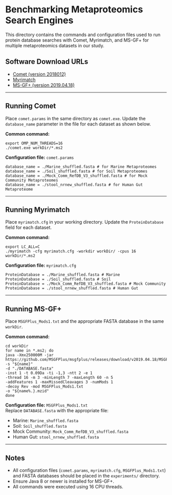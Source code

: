 # Benchmarking Metaproteomics Search Engines

This directory contains the commands and configuration files used to run protein database searches with Comet, Myrimatch, and MS-GF+ for multiple metaproteomics datasets in our study.

## Software Download URLs

- [Comet (version 2018012)](https://sourceforge.net/projects/comet-ms/files/comet_2018012.zip)  
- [Myrimatch](https://figshare.com/articles/dataset/myrimatch/29144549?file=54806417)  
- [MS-GF+ (version 2019.04.18)](https://github.com/MSGFPlus/msgfplus/releases/download/v2019.04.18/MSGFPlus.jar)  

---

## Running Comet

Place `comet.params` in the same directory as `comet.exe`. Update the `database_name` parameter in the file for each dataset as shown below.

**Common command:**
```
export OMP_NUM_THREADS=16
./comet.exe workDir/*.ms2
```

**Configuration file:** `comet.params`

```
database_name = ./Marine_shuffled.fasta # for Marine Metaproteomes
database_name = ./Soil_shuffled.fasta # for Soil Metaproteomes
database_name = ./Mock_Comm_RefDB_V3_shuffled.fasta # for Mock Community Metaproteomes
database_name = ./stool_nrnew_shuffled.fasta # for Human Gut Metaproteome
```

---

## Running Myrimatch

Place `myrimatch.cfg` in your working directory. Update the `ProteinDatabase` field for each dataset.

**Common command:**
```
export LC_ALL=C
./myrimatch -cfg myrimatch.cfg -workdir workDir/ -cpus 16 workDir/*.ms2
```

**Configuration file:** `myrimatch.cfg`
```
ProteinDatabase = ./Marine_shuffled.fasta # Marine
ProteinDatabase = ./Soil_shuffled.fasta # Soil
ProteinDatabase = ./Mock_Comm_RefDB_V3_shuffled.fasta # Mock Community
ProteinDatabase = ./stool_nrnew_shuffled.fasta # Human Gut
```

---

## Running MS-GF+

Place `MSGFPlus_Mods1.txt` and the appropriate FASTA database in the same `workDir`.

**Common command:**
```
cd workDir
for name in *.ms2; do
java -Xmx250000M -jar https://github.com/MSGFPlus/msgfplus/releases/download/v2019.04.18/MSGFPlus.jar
-s "${name}"
-d "./DATABASE.fasta"
-inst 1 -t 0.09Da -ti -1,3 -ntt 2 -e 1
-thread 16 -m 3 -minLength 7 -maxLength 60 -n 5
-addFeatures 1 -maxMissedCleavages 3 -numMods 1
-decoy Rev -mod MSGFPlus_Mods1.txt
-o "${name%.}.mzid"
done
```

**Configuration file:** `MSGFPlus_Mods1.txt`  
Replace `DATABASE.fasta` with the appropriate file:  
- Marine: `Marine_shuffled.fasta`  
- Soil: `Soil_shuffled.fasta`  
- Mock Community: `Mock_Comm_RefDB_V3_shuffled.fasta`  
- Human Gut: `stool_nrnew_shuffled.fasta`  

---

## Notes

- All configuration files (`comet.params`, `myrimatch.cfg`, `MSGFPlus_Mods1.txt`) and FASTA databases should be placed in the `experiments/` directory.  
- Ensure Java 8 or newer is installed for MS-GF+.  
- All commands were executed using 16 CPU threads.  
